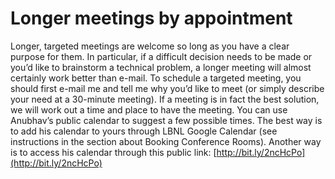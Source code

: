 # Longer meetings by appointment

Longer, targeted meetings are welcome so long as you have a clear purpose for them. In particular, if a difficult decision needs to be made or you’d like to brainstorm a technical problem, a longer meeting will almost certainly work better than e-mail. To schedule a targeted meeting, you should first e-mail me and tell me why you’d like to meet (or simply describe your need at a 30-minute meeting). If a meeting is in fact the best solution, we will work out a time and place to have the meeting. You can use Anubhav’s public calendar to suggest a few possible times. The best way is to add his calendar to yours through LBNL Google Calendar (see instructions in the section about Booking Conference Rooms). Another way is to access his calendar through this public link: [http://bit.ly/2ncHcPo](http://bit.ly/2ncHcPo)
